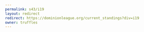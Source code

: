 ```yaml
---
permalink: s43/i19
layout: redirect
redirect: https://dominionleague.org/current_standings?div=i19
owner: truffles
---
```

